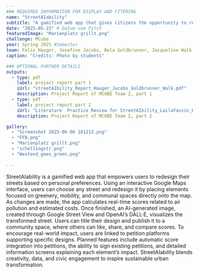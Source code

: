 ```yaml
---
### REQUIRED INFORMATION FOR DISPLAY AND FITERING
name: "StreetAIability"
subtitle: "A gamified web app that gives citizens the opportunity to redesign their streets using AI."
date: "2025-05-23" # Datum vom Pitch
featuredImage: "Marienplatz grillt.png"
challenge: MCube
year: Spring 2025 #Semester
team: Felix Hauger, Josefine Jacobs, Bela Goldbrunner, Jacqueline Walk, Laila Yassin
caption: "Credits: Photo by students"

### OPTIONAL FURTHER DETAILS
outputs:
  - type: pdf
    label: project report part 1
    iUrl: "streetAIbility_Report_Hauger_Jacobs_Goldbrunner_Walk.pdf"
    description: Project Report of MCUBE Team 2, part 1
  - type: pdf
    label: project report part 2
    iUrl: "Literature  Practice Review for StreetAIbility_LailaYassin_HM.pdf"
    description: Project Report of MCUBE Team 2, part 2

gallery:
  - "Screenshot 2025-06-06 181213.png"
  - "FFB.png"
  - "Marienplatz grillt.png"
  - "schellingstr.png"
  - "Westend_goes_green.png"
  
---
```


StreetAIability is a gamified web app that empowers users to redesign their streets based on personal preferences. Using an interactive Google Maps interface, users can choose any street and redesign it by placing elements focused on greenery, mobility, and communal spaces directly onto the map. As changes are made, the app calculates real-time scores related to air pollution and estimated costs. Once finished, an AI-generated image, created through Google Street View and OpenAI’s DALL·E, visualizes the transformed street. Users can title their design and publish it to a community space, where others can like, share, and compare scores. To encourage real-world impact, users are linked to petition platforms supporting specific designs. Planned features include automatic score integration into petitions, the ability to sign existing petitions, and detailed information screens explaining each element’s impact. StreetAIability blends creativity, data, and civic engagement to inspire sustainable urban transformation. 

